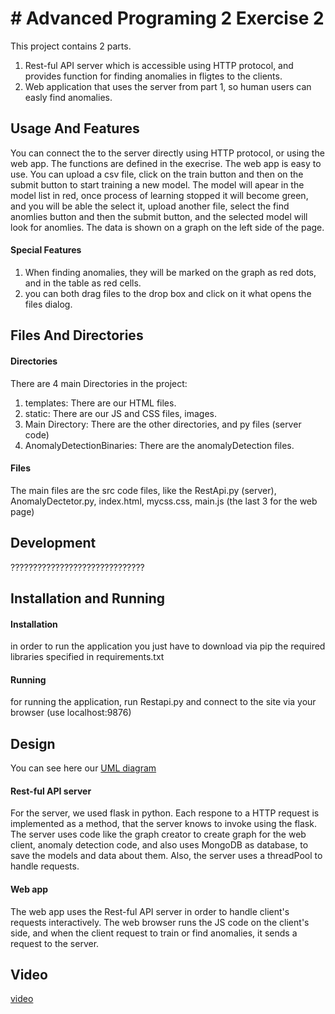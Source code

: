 # # Advanced Programing 2 Exercise 2
This project contains 2 parts.
1. Rest-ful API server which is accessible using HTTP protocol, and provides function for finding anomalies in fligtes to the clients.
2. Web application that uses the server from part 1, so human users can easly find anomalies.

## Usage And Features
You can connect the to the server directly using HTTP protocol, or using the web app. The functions are defined in the execrise.
The web app is easy to use. You can upload a csv file, click on the train button and then on the submit button to start training a new model. The model will apear in the model list in red, once process of learning stopped it will become green, and you will be able the select it, upload another file, select the find anomlies button and then the submit button, and the selected model will look for anomlies. The data is shown on a graph on the left side of the page.
#### Special Features ####
1. When finding anomalies, they will be marked on the graph as red dots, and in the table as red cells.
2. you can both drag files to the drop box and click on it what opens the files dialog.

## Files And Directories
#### Directories
There are 4 main Directories in the project:  
1. templates: There are our HTML files.
2. static: There are our JS and CSS files, images.
3. Main Directory: There are the other directories, and py files (server code)
4. AnomalyDetectionBinaries: There are the anomalyDetection files.
#### Files
The main files are the src code files, like the RestApi.py (server), AnomalyDectetor.py, index.html, mycss.css, main.js (the last 3 for the web page)

## Development
??????????????????????????????

## Installation and Running
#### Installation
in order to run the application you just have to download via pip the required libraries specified in requirements.txt
#### Running
for running the application, run Restapi.py and connect to the site via your browser (use localhost:9876)

## Design
You can see here our [UML diagram](https://online.visual-paradigm.com/app/diagrams/#G1ybPkRMBE0tr0iAb0gHeeCH25_nix_0HF)
#### Rest-ful API server
For the server, we used flask in python. Each respone to a HTTP request is implemented as a method, that the server knows to invoke using the flask.
The server uses code like the graph creator to create graph for the web client, anomaly detection code, and also uses MongoDB as database, to save the models and data about them. Also, the server uses a threadPool to handle requests.
#### Web app
The web app uses the Rest-ful API server in order to handle client's requests interactively. The web browser runs the JS code on the client's side, and when the client request to train or find anomalies, it sends a request to the server.


## Video
[video](https://drive.google.com/file/d/1Cm9iHf-gSosEYemNh2OgENFBqDfNBGrz/view?usp=sharing)

